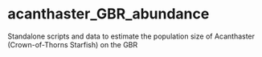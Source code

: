 # acanthaster_GBR_abundance
Standalone scripts and data to estimate the population size of Acanthaster (Crown-of-Thorns Starfish) on the GBR

